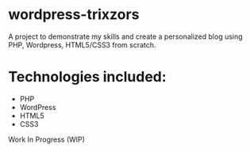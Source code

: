 # wordpress-trixzors
A project to demonstrate my skills and create a personalized blog using PHP, Wordpress, HTML5/CSS3 from scratch.

# Technologies included:
* PHP
* WordPress
* HTML5
* CSS3

Work In Progress (WIP)
